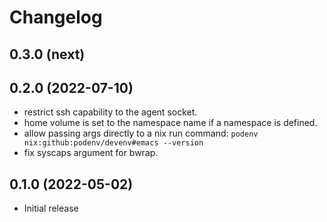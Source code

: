# Changelog

## 0.3.0 (next)

## 0.2.0 (2022-07-10)

- restrict ssh capability to the agent socket.
- home volume is set to the namespace name if a namespace is defined.
- allow passing args directly to a nix run command: `podenv nix:github:podenv/devenv#emacs --version`
- fix syscaps argument for bwrap.

## 0.1.0 (2022-05-02)

- Initial release
